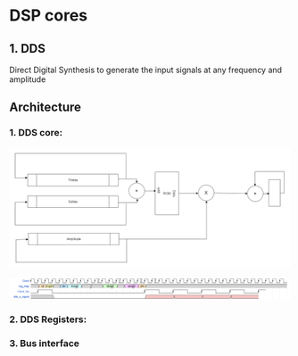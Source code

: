 # DSP cores
## 1. DDS 
Direct Digital Synthesis to generate the input signals at any frequency and amplitude  
## Architecture  
### 1. DDS core:
![DDS](DDS.drawio.png)

![example](figures/example1.png)
### 2. DDS Registers:
### 3. Bus interface 

